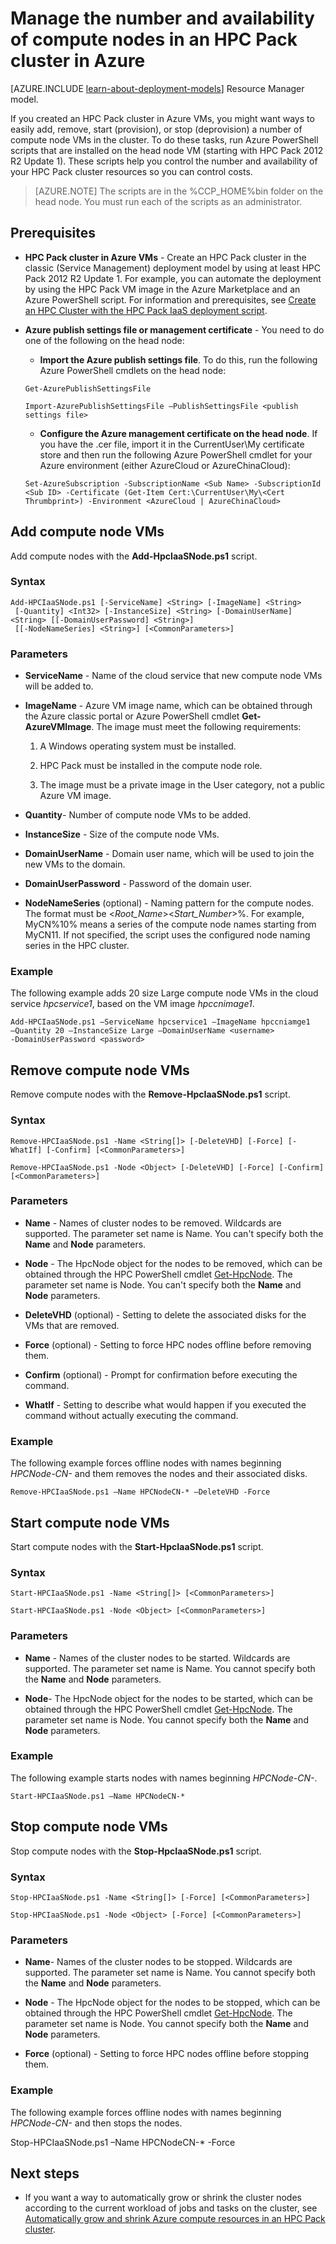 <properties
 pageTitle="Manage HPC Pack cluster compute nodes | Microsoft Azure"
 description="Learn about PowerShell script tools to add, remove, start, and stop HPC Pack cluster compute nodes in Azure"
 services="virtual-machines-windows"
 documentationCenter=""
 authors="dlepow"
 manager="timlt"
 editor=""
 tags="azure-service-management,hpc-pack"/>
<tags
ms.service="virtual-machines-windows"
 ms.devlang="na"
 ms.topic="article"
 ms.tgt_pltfrm="vm-multiple"
 ms.workload="big-compute"
 ms.date="01/08/2016"
 ms.author="danlep"/>

# Manage the number and availability of compute nodes in an HPC Pack cluster in Azure

[AZURE.INCLUDE [learn-about-deployment-models](../../includes/learn-about-deployment-models-classic-include.md)] Resource Manager model.


If you created an HPC Pack cluster in Azure VMs, you might want ways to easily add, remove,
start (provision), or stop (deprovision) a number of compute node VMs in the
cluster. To do these tasks, run Azure PowerShell scripts that are
installed on the head node VM (starting with HPC Pack 2012 R2 Update 1). These scripts help you control the number
and availability of your HPC Pack cluster resources so you can control costs.

>[AZURE.NOTE] The scripts are in the %CCP\_HOME%bin folder on the head node. You must
run each of the scripts as an administrator.

## Prerequisites

* **HPC Pack cluster in Azure VMs** - Create an HPC Pack cluster in the classic (Service Management) deployment model by using at least HPC Pack 2012 R2 Update 1. For example, you can automate the deployment by using the HPC Pack VM image in the Azure Marketplace and an Azure PowerShell script. For information and prerequisites, see [Create an HPC Cluster with the HPC Pack IaaS deployment script](virtual-machines-windows-classic-hpcpack-cluster-powershell-script.md).

* **Azure publish settings file or management certificate** - You need to do one of the following on the head node:

    * **Import the Azure publish settings file**. To do this, run the following Azure PowerShell cmdlets on the head node:

    ```
    Get-AzurePublishSettingsFile

    Import-AzurePublishSettingsFile –PublishSettingsFile <publish settings file>
    ```

    * **Configure the Azure management certificate on the head node**. If you have the .cer file, import it in the CurrentUser\My certificate store and then run the following Azure PowerShell cmdlet for your Azure environment (either AzureCloud or AzureChinaCloud):

    ```
    Set-AzureSubscription -SubscriptionName <Sub Name> -SubscriptionId <Sub ID> -Certificate (Get-Item Cert:\CurrentUser\My\<Cert Thrumbprint>) -Environment <AzureCloud | AzureChinaCloud>
    ```

## Add compute node VMs

Add compute nodes with the **Add-HpcIaaSNode.ps1** script.

### Syntax
```
Add-HPCIaaSNode.ps1 [-ServiceName] <String> [-ImageName] <String>
 [-Quantity] <Int32> [-InstanceSize] <String> [-DomainUserName] <String> [[-DomainUserPassword] <String>]
 [[-NodeNameSeries] <String>] [<CommonParameters>]

```
### Parameters

* **ServiceName** - Name of the cloud service that new compute node VMs will be added to.

* **ImageName** - Azure VM image name, which can be obtained through the Azure classic portal or Azure PowerShell cmdlet **Get-AzureVMImage**. The image must meet the following requirements:

    1. A Windows operating system must be installed.

    2. HPC Pack must be installed in the compute node role.

    3. The image must be a private image in the User category, not a public Azure VM image.

* **Quantity**- Number of compute node VMs to be added.

* **InstanceSize** - Size of the compute node VMs.

* **DomainUserName** - Domain user name, which will be used to join the new VMs to the domain.

* **DomainUserPassword** - Password of the domain user.

* **NodeNameSeries** (optional) - Naming pattern for the compute nodes. The format must be &lt;*Root\_Name*&gt;&lt;*Start\_Number*&gt;%. For example, MyCN%10% means a series of the compute node names starting from MyCN11. If not specified, the script uses the configured node naming series in the HPC cluster.

### Example

The following example adds 20 size Large compute node VMs in the cloud
service *hpcservice1*, based on the VM image *hpccnimage1*.

```
Add-HPCIaaSNode.ps1 –ServiceName hpcservice1 –ImageName hpccniamge1
–Quantity 20 –InstanceSize Large –DomainUserName <username>
-DomainUserPassword <password>
```


## Remove compute node VMs

Remove compute nodes with the **Remove-HpcIaaSNode.ps1** script.

### Syntax

```
Remove-HPCIaaSNode.ps1 -Name <String[]> [-DeleteVHD] [-Force] [-WhatIf] [-Confirm] [<CommonParameters>]

Remove-HPCIaaSNode.ps1 -Node <Object> [-DeleteVHD] [-Force] [-Confirm] [<CommonParameters>]
```

### Parameters

* **Name** - Names of cluster nodes to be removed. Wildcards are supported. The parameter set name is Name. You can't specify both the **Name** and **Node** parameters.

* **Node** - The HpcNode object for the nodes to be removed, which can be obtained through the HPC PowerShell cmdlet [Get-HpcNode](https://technet.microsoft.com/library/dn887927.aspx). The parameter set name is Node. You can't specify both the **Name** and **Node** parameters.

* **DeleteVHD** (optional) - Setting to delete the associated disks for the VMs that are removed.

* **Force** (optional) - Setting to force HPC nodes offline before removing them.

* **Confirm** (optional) - Prompt for confirmation before executing the command.

* **WhatIf** - Setting to describe what would happen if you executed the command without actually executing the command.

### Example

The following example forces offline nodes with names beginning
*HPCNode-CN-* and them removes the nodes and their associated disks.

```
Remove-HPCIaaSNode.ps1 –Name HPCNodeCN-* –DeleteVHD -Force
```

## Start compute node VMs

Start compute nodes with the **Start-HpcIaaSNode.ps1** script.

### Syntax

```
Start-HPCIaaSNode.ps1 -Name <String[]> [<CommonParameters>]

Start-HPCIaaSNode.ps1 -Node <Object> [<CommonParameters>]
```
### Parameters

* **Name** - Names of the cluster nodes to be started. Wildcards are supported. The parameter set name is Name. You cannot specify both the **Name** and **Node** parameters.

* **Node**- The HpcNode object for the nodes to be started, which can be obtained through the HPC PowerShell cmdlet [Get-HpcNode](https://technet.microsoft.com/library/dn887927.aspx). The parameter set name is Node. You cannot specify both the **Name** and **Node** parameters.

### Example

The following example starts nodes with names beginning *HPCNode-CN-*.

```
Start-HPCIaaSNode.ps1 –Name HPCNodeCN-*
```

## Stop compute node VMs

Stop compute nodes with the **Stop-HpcIaaSNode.ps1** script.

### Syntax

```
Stop-HPCIaaSNode.ps1 -Name <String[]> [-Force] [<CommonParameters>]

Stop-HPCIaaSNode.ps1 -Node <Object> [-Force] [<CommonParameters>]
```

### Parameters


* **Name**- Names of the cluster nodes to be stopped. Wildcards are supported. The parameter set name is Name. You cannot specify both the **Name** and **Node** parameters.

* **Node** - The HpcNode object for the nodes to be stopped, which can be obtained through the HPC PowerShell cmdlet [Get-HpcNode](https://technet.microsoft.com/library/dn887927.aspx). The parameter set name is Node. You cannot specify both the **Name** and **Node** parameters.

* **Force** (optional) - Setting to force HPC nodes offline before stopping them.

### Example

The following example forces offline nodes with names beginning
*HPCNode-CN-* and then stops the nodes.

Stop-HPCIaaSNode.ps1 –Name HPCNodeCN-* -Force

## Next steps

* If you want a way to
automatically grow or shrink the cluster nodes according to
the current workload of jobs and tasks on the cluster, see [Automatically grow and shrink Azure compute resources in an HPC Pack cluster](virtual-machines-windows-classic-hpcpack-cluster-node-autogrowshrink.md).

